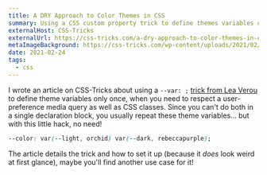 ```yaml
---
title: A DRY Approach to Color Themes in CSS
summary: Using a CSS custom property trick to define themes variables only once.
externalHost: CSS-Tricks
externalUrl: https://css-tricks.com/a-dry-approach-to-color-themes-in-css/
metaImageBackground: https://css-tricks.com/wp-content/uploads/2021/02/dry-css-dark-mode.jpg
date: 2021-02-24
tags:
  - css
---
```


I wrote an article on CSS-Tricks about using a `--var: ;` [trick from Lea Verou](https://lea.verou.me/2020/10/the-var-space-hack-to-toggle-multiple-values-with-one-custom-property/) to define theme variables only once, when you need to respect a user-preference media query as well as CSS classes. Since you can't do both in a single declaration block, you usually repeat these theme variables… but with this little hack, no need!

```css
--color: var(--light, orchid) var(--dark, rebeccapurple);
```

The article details the trick and how to set it up (because it _does_ look weird at first glance), maybe you'll find another use case for it!